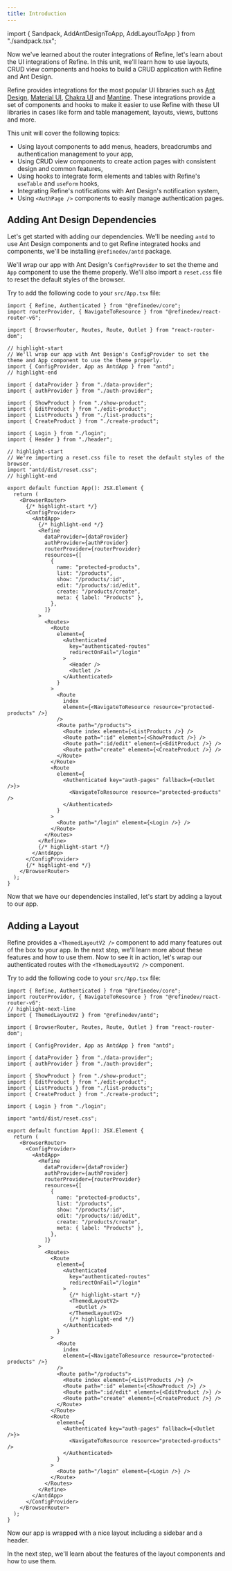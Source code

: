 ```yaml
---
title: Introduction
---
```


import { Sandpack, AddAntDesignToApp, AddLayoutToApp } from "./sandpack.tsx";

<Sandpack>

Now we've learned about the router integrations of Refine, let's learn about the UI integrations of Refine. In this unit, we'll learn how to use layouts, CRUD view components and hooks to build a CRUD application with Refine and Ant Design.

Refine provides integrations for the most popular UI libraries such as [Ant Design](/docs/ui-integrations/ant-design/introduction), [Material UI](/docs/ui-integrations/material-ui/introduction), [Chakra UI](/docs/ui-integrations/chakra-ui/introduction) and [Mantine](/docs/ui-integrations/mantine/introduction). These integrations provide a set of components and hooks to make it easier to use Refine with these UI libraries in cases like form and table management, layouts, views, buttons and more.

This unit will cover the following topics:

- Using layout components to add menus, headers, breadcrumbs and authentication management to your app,
- Using CRUD view components to create action pages with consistent design and common features,
- Using hooks to integrate form elements and tables with Refine's `useTable` and `useForm` hooks,
- Integrating Refine's notifications with Ant Design's notification system,
- Using `<AuthPage />` components to easily manage authentication pages.

## Adding Ant Design Dependencies

Let's get started with adding our dependencies. We'll be needing `antd` to use Ant Design components and to get Refine integrated hooks and components, we'll be installing `@refinedev/antd` package.

<InstallPackagesCommand args="antd @refinedev/antd"/>

We'll wrap our app with Ant Design's `ConfigProvider` to set the theme and `App` component to use the theme properly. We'll also import a `reset.css` file to reset the default styles of the browser.

Try to add the following code to your `src/App.tsx` file:

```tsx title="src/App.tsx"
import { Refine, Authenticated } from "@refinedev/core";
import routerProvider, { NavigateToResource } from "@refinedev/react-router-v6";

import { BrowserRouter, Routes, Route, Outlet } from "react-router-dom";

// highlight-start
// We'll wrap our app with Ant Design's ConfigProvider to set the theme and App component to use the theme properly.
import { ConfigProvider, App as AntdApp } from "antd";
// highlight-end

import { dataProvider } from "./data-provider";
import { authProvider } from "./auth-provider";

import { ShowProduct } from "./show-product";
import { EditProduct } from "./edit-product";
import { ListProducts } from "./list-products";
import { CreateProduct } from "./create-product";

import { Login } from "./login";
import { Header } from "./header";

// highlight-start
// We're importing a reset.css file to reset the default styles of the browser.
import "antd/dist/reset.css";
// highlight-end

export default function App(): JSX.Element {
  return (
    <BrowserRouter>
      {/* highlight-start */}
      <ConfigProvider>
        <AntdApp>
          {/* highlight-end */}
          <Refine
            dataProvider={dataProvider}
            authProvider={authProvider}
            routerProvider={routerProvider}
            resources={[
              {
                name: "protected-products",
                list: "/products",
                show: "/products/:id",
                edit: "/products/:id/edit",
                create: "/products/create",
                meta: { label: "Products" },
              },
            ]}
          >
            <Routes>
              <Route
                element={
                  <Authenticated
                    key="authenticated-routes"
                    redirectOnFail="/login"
                  >
                    <Header />
                    <Outlet />
                  </Authenticated>
                }
              >
                <Route
                  index
                  element={<NavigateToResource resource="protected-products" />}
                />
                <Route path="/products">
                  <Route index element={<ListProducts />} />
                  <Route path=":id" element={<ShowProduct />} />
                  <Route path=":id/edit" element={<EditProduct />} />
                  <Route path="create" element={<CreateProduct />} />
                </Route>
              </Route>
              <Route
                element={
                  <Authenticated key="auth-pages" fallback={<Outlet />}>
                    <NavigateToResource resource="protected-products" />
                  </Authenticated>
                }
              >
                <Route path="/login" element={<Login />} />
              </Route>
            </Routes>
          </Refine>
          {/* highlight-start */}
        </AntdApp>
      </ConfigProvider>
      {/* highlight-end */}
    </BrowserRouter>
  );
}
```

<AddAntDesignToApp />

Now that we have our dependencies installed, let's start by adding a layout to our app.

## Adding a Layout

Refine provides a `<ThemedLayoutV2 />` component to add many features out of the box to your app. In the next step, we'll learn more about these features and how to use them. Now to see it in action, let's wrap our authenticated routes with the `<ThemedLayoutV2 />` component.

Try to add the following code to your `src/App.tsx` file:

```tsx title="src/App.tsx"
import { Refine, Authenticated } from "@refinedev/core";
import routerProvider, { NavigateToResource } from "@refinedev/react-router-v6";
// highlight-next-line
import { ThemedLayoutV2 } from "@refinedev/antd";

import { BrowserRouter, Routes, Route, Outlet } from "react-router-dom";

import { ConfigProvider, App as AntdApp } from "antd";

import { dataProvider } from "./data-provider";
import { authProvider } from "./auth-provider";

import { ShowProduct } from "./show-product";
import { EditProduct } from "./edit-product";
import { ListProducts } from "./list-products";
import { CreateProduct } from "./create-product";

import { Login } from "./login";

import "antd/dist/reset.css";

export default function App(): JSX.Element {
  return (
    <BrowserRouter>
      <ConfigProvider>
        <AntdApp>
          <Refine
            dataProvider={dataProvider}
            authProvider={authProvider}
            routerProvider={routerProvider}
            resources={[
              {
                name: "protected-products",
                list: "/products",
                show: "/products/:id",
                edit: "/products/:id/edit",
                create: "/products/create",
                meta: { label: "Products" },
              },
            ]}
          >
            <Routes>
              <Route
                element={
                  <Authenticated
                    key="authenticated-routes"
                    redirectOnFail="/login"
                  >
                    {/* highlight-start */}
                    <ThemedLayoutV2>
                      <Outlet />
                    </ThemedLayoutV2>
                    {/* highlight-end */}
                  </Authenticated>
                }
              >
                <Route
                  index
                  element={<NavigateToResource resource="protected-products" />}
                />
                <Route path="/products">
                  <Route index element={<ListProducts />} />
                  <Route path=":id" element={<ShowProduct />} />
                  <Route path=":id/edit" element={<EditProduct />} />
                  <Route path="create" element={<CreateProduct />} />
                </Route>
              </Route>
              <Route
                element={
                  <Authenticated key="auth-pages" fallback={<Outlet />}>
                    <NavigateToResource resource="protected-products" />
                  </Authenticated>
                }
              >
                <Route path="/login" element={<Login />} />
              </Route>
            </Routes>
          </Refine>
        </AntdApp>
      </ConfigProvider>
    </BrowserRouter>
  );
}
```

<AddLayoutToApp />

Now our app is wrapped with a nice layout including a sidebar and a header.

In the next step, we'll learn about the features of the layout components and how to use them.

</Sandpack>
